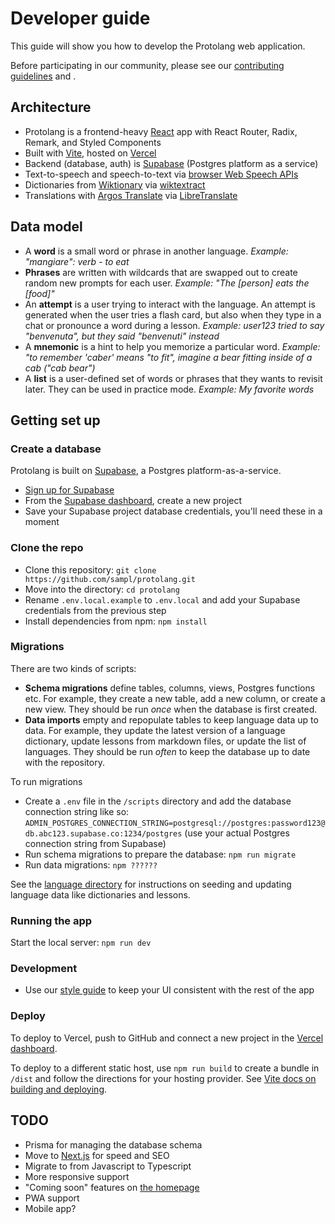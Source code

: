 # Developer guide

This guide will show you how to develop the Protolang web application.

Before participating in our community, please see our [contributing guidelines](contributing.md) and .

## Architecture

- Protolang is a frontend-heavy [React](https://reactjs.org/) app with React Router, Radix, Remark, and Styled Components
- Built with [Vite](https://vitejs.dev/), hosted on [Vercel](https://vercel.com/dashboard)
- Backend (database, auth) is [Supabase](https://supabase.com/) (Postgres platform as a service)
- Text-to-speech and speech-to-text via [browser Web Speech APIs](https://developer.mozilla.org/en-US/docs/Web/API/Web_Speech_API)
- Dictionaries from [Wiktionary](https://en.wiktionary.org/) via [wiktextract](https://github.com/tatuylonen/wiktextract)
- Translations with [Argos Translate](https://github.com/argosopentech/argos-translate/) via [LibreTranslate](https://libretranslate.com/)

## Data model

- A **word** is a small word or phrase in another language. *Example: "mangiare": verb - to eat*
- **Phrases** are written with wildcards that are swapped out to create random new prompts for each user. *Example: "The [person] eats the [food]"*
- An **attempt** is a user trying to interact with the language. An attempt is generated when the user tries a flash card, but also when they type in a chat or pronounce a word during a lesson. *Example: user123 tried to say "benvenuta", but they said "benvenuti" instead*
- A **mnemonic** is a hint to help you memorize a particular word. *Example: "to remember 'caber' means "to fit", imagine a bear fitting inside of a cab ("cab bear")*
- A **list** is a user-defined set of words or phrases that they wants to revisit later. They can be used in practice mode. *Example: My favorite words*

## Getting set up

### Create a database

Protolang is built on [Supabase](https://supabase.com/), a Postgres platform-as-a-service.

- [Sign up for Supabase](https://app.supabase.com/sign-up)
- From the [Supabase dashboard](https://app.supabase.com/projects), create a new project
- Save your Supabase project database credentials, you'll need these in a moment

### Clone the repo

- Clone this repository: `git clone https://github.com/sampl/protolang.git`
- Move into the directory: `cd protolang`
- Rename `.env.local.example` to `.env.local` and add your Supabase credentials from the previous step
- Install dependencies from npm: `npm install`

### Migrations

There are two kinds of scripts:

- **Schema migrations** define tables, columns, views, Postgres functions etc. For example, they create a new table, add a new column, or create a new view. They should be run *once* when the database is first created.
- **Data imports** empty and repopulate tables to keep language data up to data. For example, they update the latest version of a language dictionary, update lessons from markdown files, or update the list of languages. They should be run *often* to keep the database up to date with the repository.

To run migrations

- Create a `.env` file in the `/scripts` directory and add the database connection string like so: `ADMIN_POSTGRES_CONNECTION_STRING=postgresql://postgres:password123@db.abc123.supabase.co:1234/postgres` (use your actual Postgres connection string from Supabase)
- Run schema migrations to prepare the database: `npm run migrate`
- Run data migrations: `npm ??????`

See the [language directory](../languages/) for instructions on seeding and updating language data like dictionaries and lessons.

### Running the app

Start the local server: `npm run dev`

### Development

- Use our [style guide](https://protolang.com/styleguide) to keep your UI consistent with the rest of the app

### Deploy

To deploy to Vercel, push to GitHub and connect a new project in the [Vercel dashboard](https://vercel.com/docs/concepts/git/vercel-for-github).

To deploy to a different static host, use `npm run build` to create a bundle in `/dist` and follow the directions for your hosting provider. See [Vite docs on building and deploying](https://vitejs.dev/guide/static-deploy.html#building-the-app).

## TODO

- Prisma for managing the database schema
- Move to [Next.js](https://nextjs.org/) for speed and SEO
- Migrate to from Javascript to Typescript
- More responsive support
- "Coming soon" features on [the homepage](/)
- PWA support
- Mobile app?
